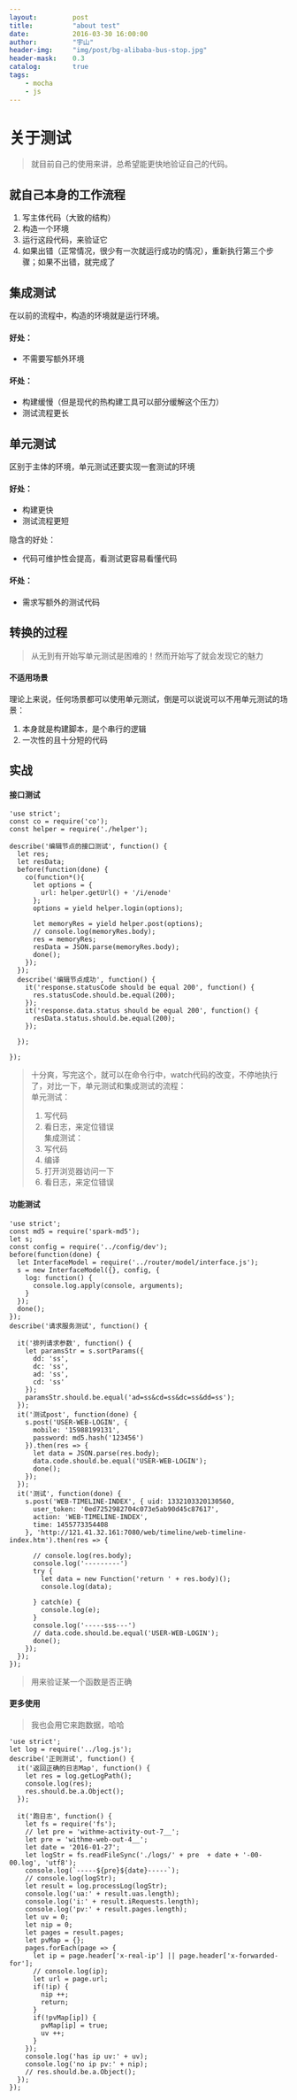 ```yaml
---
layout:     	post
title:      	"about test"
date:       	2016-03-30 16:00:00
author:     	"宇山"
header-img: 	"img/post/bg-alibaba-bus-stop.jpg"
header-mask: 	0.3
catalog: 		true
tags:
    - mocha
    - js
---
```


# 关于测试

> 就目前自己的使用来讲，总希望能更快地验证自己的代码。

## 就自己本身的工作流程
1. 写主体代码（大致的结构）
2. 构造一个环境
3. 运行这段代码，来验证它
4. 如果出错（正常情况，很少有一次就运行成功的情况），重新执行第三个步骤；如果不出错，就完成了

## 集成测试
在以前的流程中，构造的环境就是运行环境。

#### 好处：
* 不需要写额外环境

#### 坏处：
* 构建缓慢（但是现代的热构建工具可以部分缓解这个压力）
* 测试流程更长

## 单元测试
区别于主体的环境，单元测试还要实现一套测试的环境

#### 好处：
* 构建更快
* 测试流程更短

隐含的好处：

* 代码可维护性会提高，看测试更容易看懂代码


#### 坏处：
* 需求写额外的测试代码

## 转换的过程
> 从无到有开始写单元测试是困难的！然而开始写了就会发现它的魅力

#### 不适用场景
理论上来说，任何场景都可以使用单元测试，倒是可以说说可以不用单元测试的场景：

1. 本身就是构建脚本，是个串行的逻辑
2. 一次性的且十分短的代码

## 实战

#### 接口测试

```
'use strict';
const co = require('co');
const helper = require('./helper');

describe('编辑节点的接口测试', function() {
  let res;
  let resData;
  before(function(done) {
    co(function*(){
      let options = {
        url: helper.getUrl() + '/i/enode'
      };
      options = yield helper.login(options);

      let memoryRes = yield helper.post(options);
      // console.log(memoryRes.body);
      res = memoryRes;
      resData = JSON.parse(memoryRes.body);
      done();
    });
  });
  describe('编辑节点成功', function() {
    it('response.statusCode should be equal 200', function() {
      res.statusCode.should.be.equal(200);
    });
    it('response.data.status should be equal 200', function() {
      resData.status.should.be.equal(200);
    });

  });

});
```
> 十分爽，写完这个，就可以在命令行中，watch代码的改变，不停地执行了，对比一下，单元测试和集成测试的流程：<br/>
> 单元测试：<br/>
> 1. 写代码<br/>
> 2. 看日志，来定位错误<br/>
> 集成测试：<br/>
> 1. 写代码<br/>
> 2. 编译<br/>
> 3. 打开浏览器访问一下<br/>
> 4. 看日志，来定位错误

#### 功能测试
```
'use strict';
const md5 = require('spark-md5');
let s;
const config = require('../config/dev');
before(function(done) {
  let InterfaceModel = require('../router/model/interface.js');
  s = new InterfaceModel({}, config, {
    log: function() {
      console.log.apply(console, arguments);
    }
  });
  done();
});
describe('请求服务测试', function() {

  it('排列请求参数', function() {
    let paramsStr = s.sortParams({
      dd: 'ss',
      dc: 'ss',
      ad: 'ss',
      cd: 'ss'
    });
    paramsStr.should.be.equal('ad=ss&cd=ss&dc=ss&dd=ss');
  });
  it('测试post', function(done) {
    s.post('USER-WEB-LOGIN', {
      mobile: '15988199131',
      password: md5.hash('123456')
    }).then(res => {
      let data = JSON.parse(res.body);
      data.code.should.be.equal('USER-WEB-LOGIN');
      done();
    });
  });
  it('测试', function(done) {
    s.post('WEB-TIMELINE-INDEX', { uid: 1332103320130560,
      user_token: '0ed7252982704c073e5ab90d45c87617',
      action: 'WEB-TIMELINE-INDEX',
      time: 1455773354408
    }, 'http://121.41.32.161:7080/web/timeline/web-timeline-index.htm').then(res => {

      // console.log(res.body);
      console.log('---------')
      try {
        let data = new Function('return ' + res.body)();
        console.log(data);

      } catch(e) {
        console.log(e);
      }
      console.log('-----sss---')
      // data.code.should.be.equal('USER-WEB-LOGIN');
      done();
    });
  });
});
```
> 用来验证某一个函数是否正确


#### 更多使用
> 我也会用它来跑数据，哈哈



```
'use strict';
let log = require('../log.js');
describe('正则测试', function() {
  it('返回正确的日志Map', function() {
    let res = log.getLogPath();
    console.log(res);
    res.should.be.a.Object();
  });

  it('跑日志', function() {
    let fs = require('fs');
    // let pre = 'withme-activity-out-7__';
    let pre = 'withme-web-out-4__';
    let date = '2016-01-27';
    let logStr = fs.readFileSync('./logs/' + pre  + date + '-00-00.log', 'utf8');
    console.log(`-----${pre}${date}-----`);
    // console.log(logStr);
    let result = log.processLog(logStr);
    console.log('ua:' + result.uas.length);
    console.log('i:' + result.iRequests.length);
    console.log('pv:' + result.pages.length);
    let uv = 0;
    let nip = 0;
    let pages = result.pages;
    let pvMap = {};
    pages.forEach(page => {
      let ip = page.header['x-real-ip'] || page.header['x-forwarded-for'];
      // console.log(ip);
      let url = page.url;
      if(!ip) {
        nip ++;
        return;
      }
      if(!pvMap[ip]) {
        pvMap[ip] = true;
        uv ++;
      }
    });
    console.log('has ip uv:' + uv);
    console.log('no ip pv:' + nip);
    // res.should.be.a.Object();
  });
});
```